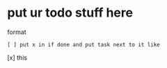 # put ur todo stuff here
format 
```
[ ] put x in if done and put task next to it like
```
[x] this
